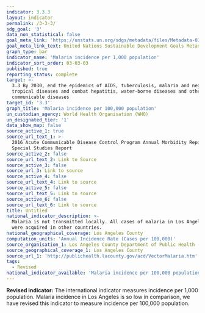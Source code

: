 ```yaml
---
indicator: 3.3.3
layout: indicator
permalink: /3-3-3/
sdg_goal: '3'
data_non_statistical: false
goal_meta_link: 'https://unstats.un.org/sdgs/metadata/files/Metadata-03-03-03.pdf'
goal_meta_link_text: United Nations Sustainable Development Goals Metadata (PDF 431 KB)
graph_type: bar
indicator_name: 'Malaria incidence per 1,000 population'
indicator_sort_order: 03-03-03
published: true
reporting_status: complete
target: >-
  3.3 By 2030, end the epidemics of AIDS, tuberculosis, malaria and neglected
  tropical diseases and combat hepatitis, water-borne diseases and other
  communicable diseases
target_id: '3.3'
graph_title: 'Malaria incidence per 100,000 population'
un_custodian_agency: World Health Organisation (WHO)
un_designated_tier: '1'
data_show_map: false
source_active_1: true
source_url_text_1: >-
  2016 Acute Communicable Disease Control Program Annual Morbidity Report and
  Special Studies Report
source_active_2: false
source_url_text_2: Link to Source
source_active_3: false
source_url_3: Link to source
source_active_4: false
source_url_text_4: Link to source
source_active_5: false
source_url_text_5: Link to source
source_active_6: false
source_url_text_6: Link to source
title: Untitled
national_indicator_description: >-
  Malaria is not transmitted locally. All cases of malaria in Los Angeles County
  were acquired in other countries.
national_geographical_coverage: Los Angeles County
computation_units: 'Annual Incidence Rate (Cases per 100,000)'
source_organisation_1: Los Angeles County Department of Public Health (DPH)
source_geographical_coverage_1: Los Angeles County
source_url_1: 'http://publichealth.lacounty.gov/acd/VectorMalaria.htm'
tags:
  - Revised
national_indicator_available: 'Malaria incidence per 100,000 population'
---
```

**Revised indicator:**
The international indicator measures incidence per 1,000 population. Malaria incidence in Los Angeles is so low in comparison, we have revised this indicator to measure incidence per 100,000 population.
